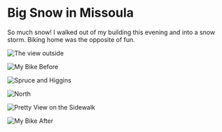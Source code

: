 
# Big Snow in Missoula

So much snow! I walked out of my building this evening and into a snow storm.
Biking home was the opposite of fun.

![The view outside](img/missoula-big-snow/01.jpg)

![My Bike Before](img/missoula-big-snow/02.jpg)

![Spruce and Higgins](img/missoula-big-snow/04.jpg)

![North](img/missoula-big-snow/05.jpg)

![Pretty View on the Sidewalk](img/missoula-big-snow/06.jpg)

![My Bike After](img/missoula-big-snow/07.jpg)
